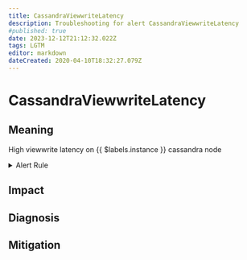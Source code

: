 ```yaml
---
title: CassandraViewwriteLatency
description: Troubleshooting for alert CassandraViewwriteLatency
#published: true
date: 2023-12-12T21:12:32.022Z
tags: LGTM
editor: markdown
dateCreated: 2020-04-10T18:32:27.079Z
---
```


# CassandraViewwriteLatency

## Meaning
[//]: # "Short paragraph that explains what the alert means"
High viewwrite latency on {{ $labels.instance }} cassandra node

<details>
  <summary>Alert Rule</summary>

  ```yaml
alert: CassandraViewwriteLatency
expr: cassandra_stats{name="org:apache:cassandra:metrics:clientrequest:viewwrite:viewwritelatency:99thpercentile",service="cas"} > 100000
for: 2m
labels:
    severity: warning
annotations:
    summary: Cassandra viewwrite latency (instance {{ $labels.instance }})
    description: |-
        High viewwrite latency on {{ $labels.instance }} cassandra node
          VALUE = {{ $value }}
          LABELS = {{ $labels }}
    runbook: https://github.com/srerun/prometheus-alerts/content/runbooks/CassandraViewwriteLatency

  ```
</details>


## Impact
[//]: # "What could / will happen if the alert is not addressed"



## Diagnosis
[//]: # "Steps to take to identify the cause of the problem"



## Mitigation
[//]: # "The steps necessary to resolve the alert"
